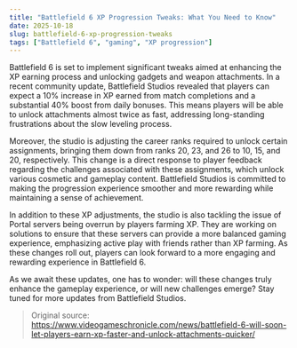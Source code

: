 ```yaml
---
title: "Battlefield 6 XP Progression Tweaks: What You Need to Know"
date: 2025-10-18
slug: battlefield-6-xp-progression-tweaks
tags: ["Battlefield 6", "gaming", "XP progression"]
---
```


Battlefield 6 is set to implement significant tweaks aimed at enhancing the XP earning process and unlocking gadgets and weapon attachments. In a recent community update, Battlefield Studios revealed that players can expect a 10% increase in XP earned from match completions and a substantial 40% boost from daily bonuses. This means players will be able to unlock attachments almost twice as fast, addressing long-standing frustrations about the slow leveling process.

Moreover, the studio is adjusting the career ranks required to unlock certain assignments, bringing them down from ranks 20, 23, and 26 to 10, 15, and 20, respectively. This change is a direct response to player feedback regarding the challenges associated with these assignments, which unlock various cosmetic and gameplay content. Battlefield Studios is committed to making the progression experience smoother and more rewarding while maintaining a sense of achievement.

In addition to these XP adjustments, the studio is also tackling the issue of Portal servers being overrun by players farming XP. They are working on solutions to ensure that these servers can provide a more balanced gaming experience, emphasizing active play with friends rather than XP farming. As these changes roll out, players can look forward to a more engaging and rewarding experience in Battlefield 6.

As we await these updates, one has to wonder: will these changes truly enhance the gameplay experience, or will new challenges emerge? Stay tuned for more updates from Battlefield Studios.
> Original source: https://www.videogameschronicle.com/news/battlefield-6-will-soon-let-players-earn-xp-faster-and-unlock-attachments-quicker/